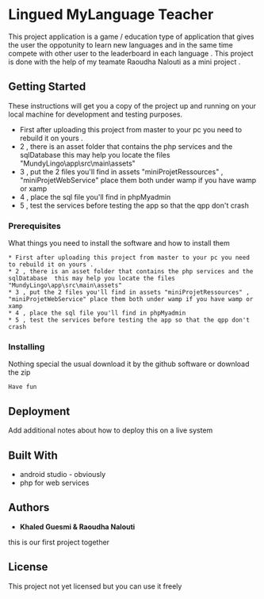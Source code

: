 # Lingued MyLanguage Teacher

This project application is a game / education type of application that gives the user the oppotunity to learn new languages and in the same
time compete with other user to the leaderboard in each language . This project is done with the help of my teamate Raoudha Nalouti as a mini project
.
## Getting Started

These instructions will get you a copy of the project up and running on your local machine for development and testing purposes.

* First after uploading this project from master to your pc you need to rebuild it on yours .
* 2 , there is an asset folder that contains the php services and the sqlDatabase  this may help you locate the files "MundyLingo\app\src\main\assets"
* 3 , put the 2 files you'll find in assets "miniProjetRessources" , "miniProjetWebService" place them both under wamp if you have wamp or xamp
* 4 , place the sql file you'll find in phpMyadmin 
* 5 , test the services before testing the app so that the qpp don't crash 

### Prerequisites

What things you need to install the software and how to install them

```
* First after uploading this project from master to your pc you need to rebuild it on yours .
* 2 , there is an asset folder that contains the php services and the sqlDatabase  this may help you locate the files "MundyLingo\app\src\main\assets"
* 3 , put the 2 files you'll find in assets "miniProjetRessources" , "miniProjetWebService" place them both under wamp if you have wamp or xamp
* 4 , place the sql file you'll find in phpMyadmin 
* 5 , test the services before testing the app so that the qpp don't crash 
```

### Installing

Nothing special the usual download it by the github software or download the zip
```
Have fun 
```
 
 
 
## Deployment

Add additional notes about how to deploy this on a live system

## Built With

* android studio - obviously
* php for web services

## Authors

* **Khaled Guesmi & Raoudha Nalouti**  

 this is our first project together 
 
## License

This project  not yet licensed but you can use it freely 

 
